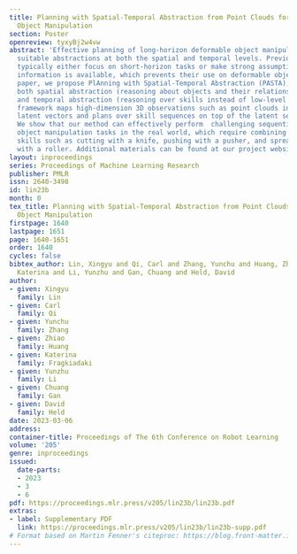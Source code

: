 ```yaml
---
title: Planning with Spatial-Temporal Abstraction from Point Clouds for Deformable
  Object Manipulation
section: Poster
openreview: tyxyBj2w4vw
abstract: 'Effective planning of long-horizon deformable object manipulation requires
  suitable abstractions at both the spatial and temporal levels. Previous methods
  typically either focus on short-horizon tasks or make strong assumptions that full-state
  information is available, which prevents their use on deformable objects. In this
  paper, we propose PlAnning with Spatial-Temporal Abstraction (PASTA), which incorporates
  both spatial abstraction (reasoning about objects and their relations to each other)
  and temporal abstraction (reasoning over skills instead of low-level actions). Our
  framework maps high-dimension 3D observations such as point clouds into a set of
  latent vectors and plans over skill sequences on top of the latent set representation.
  We show that our method can effectively perform  challenging sequential deformable
  object manipulation tasks in the real world, which require combining multiple tool-use
  skills such as cutting with a knife, pushing with a pusher, and spreading dough
  with a roller. Additional materials can be found at our project website: https://sites.google.com/view/pasta-plan.'
layout: inproceedings
series: Proceedings of Machine Learning Research
publisher: PMLR
issn: 2640-3498
id: lin23b
month: 0
tex_title: Planning with Spatial-Temporal Abstraction from Point Clouds for Deformable
  Object Manipulation
firstpage: 1640
lastpage: 1651
page: 1640-1651
order: 1640
cycles: false
bibtex_author: Lin, Xingyu and Qi, Carl and Zhang, Yunchu and Huang, Zhiao and Fragkiadaki,
  Katerina and Li, Yunzhu and Gan, Chuang and Held, David
author:
- given: Xingyu
  family: Lin
- given: Carl
  family: Qi
- given: Yunchu
  family: Zhang
- given: Zhiao
  family: Huang
- given: Katerina
  family: Fragkiadaki
- given: Yunzhu
  family: Li
- given: Chuang
  family: Gan
- given: David
  family: Held
date: 2023-03-06
address:
container-title: Proceedings of The 6th Conference on Robot Learning
volume: '205'
genre: inproceedings
issued:
  date-parts:
  - 2023
  - 3
  - 6
pdf: https://proceedings.mlr.press/v205/lin23b/lin23b.pdf
extras:
- label: Supplementary PDF
  link: https://proceedings.mlr.press/v205/lin23b/lin23b-supp.pdf
# Format based on Martin Fenner's citeproc: https://blog.front-matter.io/posts/citeproc-yaml-for-bibliographies/
---
```

